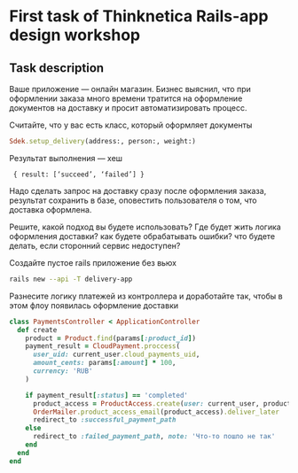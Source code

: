 # First task of Thinknetica Rails-app design workshop

## Task description

Ваше приложение — онлайн магазин. Бизнес выяснил, что при оформлении заказа много времени тратится на оформление документов на доставку и просит автоматизировать процесс. 

Считайте, что у вас есть класс, который оформляет документы

```ruby
Sdek.setup_delivery(address:, person:, weight:)
```

Результат выполнения — хеш

```
 { result: [‘succeed’, ‘failed’] }
```

Надо сделать запрос на доставку сразу после оформления заказа, результат сохранить в базе, оповестить пользователя о том, что доставка оформлена.

Решите, какой подход вы будете использовать? Где будет жить логика оформления доставки? как будете обрабатывать ошибки? что будете делать, если сторонний сервис недоступен?

Создайте пустое rails приложение без вьюх

```bash
rails new --api -T delivery-app
```

Разнесите логику платежей из контроллера и доработайте так, чтобы в этом флоу появилась оформление доставки

```ruby
class PaymentsController < ApplicationController
  def create
    product = Product.find(params[:product_id])
    payment_result = CloudPayment.proccess(
      user_uid: current_user.cloud_payments_uid,
      amount_cents: params[:amount] * 100,
      currency: 'RUB'
    )

    if payment_result[:status] == 'completed'
      product_access = ProductAccess.create(user: current_user, product:)
      OrderMailer.product_access_email(product_access).deliver_later
      redirect_to :successful_payment_path
    else
      redirect_to :failed_payment_path, note: 'Что-то пошло не так'
    end
  end
end
```
